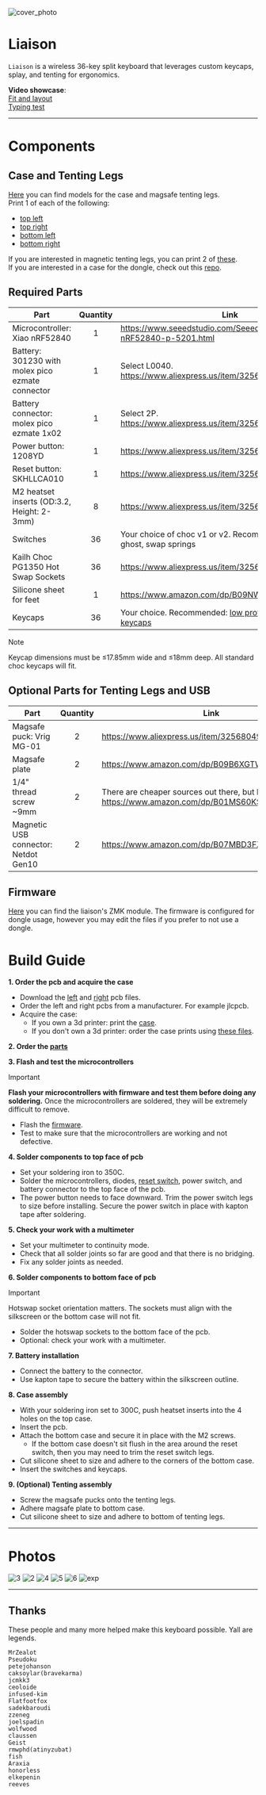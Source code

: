 ![cover_photo](photos/1.jpg)

# Liaison
`Liaison` is a wireless 36-key split keyboard that leverages custom keycaps, splay, and tenting for ergonomics.

**Video showcase**:  
[Fit and layout](https://vimeo.com/1022366207)  
[Typing test](https://vimeo.com/1022366241)

***

# Components

## Case and Tenting Legs
[Here](case) you can find models for the case and magsafe tenting legs.  
Print 1 of each of the following:
* [top left](case/case_top_left.step)
* [top right](case/case_top_right.step)
* [bottom left](case/case_bottom_left.step)
* [bottom right](case/case_bottom_right.step)

If you are interested in magnetic tenting legs, you can print 2 of [these](case/magsafe_tenting_leg).  
If you are interested in a case for the dongle, check out this [repo](https://github.com/dohn-joh/dongle-zmk).

## Required Parts
|Part|Quantity|Link|
|-|:-:|-|
|Microcontroller: Xiao nRF52840|1|https://www.seeedstudio.com/Seeed-XIAO-BLE-nRF52840-p-5201.html|
|Battery: 301230 with molex pico ezmate connector|1|Select L0040. https://www.aliexpress.us/item/3256802674181210.html|
|Battery connector: molex pico ezmate 1x02|1|Select 2P. https://www.aliexpress.us/item/3256805726980487.html|
|Power button: 1208YD|1|https://www.aliexpress.us/item/3256801267126259.html|
|Reset button: SKHLLCA010|1|https://www.aliexpress.us/item/3256805176534062.html|
|M2 heatset inserts (OD:3.2, Height: 2-3mm)|8|https://www.aliexpress.us/item/3256804856964661.html|
|Switches|36|Your choice of choc v1 or v2. Recommended: Lofree ghost, swap springs|
|Kailh Choc PG1350 Hot Swap Sockets|36|https://www.aliexpress.us/item/3256803687338432.html|
|Silicone sheet for feet|1|https://www.amazon.com/dp/B09NW63JLC|
|Keycaps|36|Your choice. Recommended: [low profile DES](https://github.com/dohn-joh/PseudoMakeMeKeyCapProfiles) + [lever keycaps](https://github.com/dohn-joh/keycaps)|

> [!NOTE]
> Keycap dimensions must be ≤17.85mm wide and ≤18mm deep. All standard choc keycaps will fit.

## Optional Parts for Tenting Legs and USB
|Part|Quantity|Link|
|-|:-:|-|
|Magsafe puck: Vrig MG-01|2|https://www.aliexpress.us/item/3256804940825578.html|
|Magsafe plate|2|https://www.amazon.com/dp/B09B6XGTWL|
|1/4" thread screw ~9mm|2|There are cheaper sources out there, but here is a link: https://www.amazon.com/dp/B01MS60KSY|
|Magnetic USB connector: Netdot Gen10|2|https://www.amazon.com/dp/B07MBD3FZD|

## Firmware
[Here](https://github.com/dohn-joh/liaison-zmk-module) you can find the liaison's ZMK module. The firmware is configured for dongle usage, however you may edit the files if you prefer to not use a dongle.

# Build Guide

**1. Order the pcb and acquire the case**
* Download the [left](ergogen/output/pcbs/production/Left_v1.0.0.zip) and [right](ergogen/output/pcbs/production/Right_v1.0.0.zip) pcb files.
* Order the left and right pcbs from a manufacturer. For example jlcpcb.
* Acquire the case:
    * If you own a 3d printer: print the [case](README.md#case-and-tenting).
    * If you don't own a 3d printer: order the case prints using [these files](README.md#case-and-tenting).

**2. Order the [parts](README.md#required-parts)**

**3. Flash and test the microcontrollers**
> [!IMPORTANT]
> **Flash your microcontrollers with firmware and test them before doing any soldering.** Once the microcontrollers are soldered, they will be extremely difficult to remove.
* Flash the [firmware](https://github.com/dohn-joh/liaison-zmk-module).
* Test to make sure that the microcontrollers are working and not defective.

**4. Solder components to top face of pcb**
* Set your soldering iron to 350C.
* Solder the microcontrollers, diodes, [reset switch](https://github.com/GEIGEIGEIST/TOTEM/blob/main/docs/buildguide.md#reset-switches), power switch, and battery connector to the top face of the pcb.
* The power button needs to face downward. Trim the power switch legs to size before installing. Secure the power switch in place with kapton tape after soldering.

**5. Check your work with a multimeter**
* Set your multimeter to continuity mode.
* Check that all solder joints so far are good and that there is no bridging.
* Fix any solder joints as needed.

**6. Solder components to bottom face of pcb**
> [!IMPORTANT]
> Hotswap socket orientation matters. The sockets must align with the silkscreen or the bottom case will not fit.
* Solder the hotswap sockets to the bottom face of the pcb.
* Optional: check your work with a multimeter.

**7. Battery installation**
* Connect the battery to the connector.
* Use kapton tape to secure the battery within the silkscreen outline.

**8. Case assembly**
* With your soldering iron set to 300C, push heatset inserts into the 4 holes on the top case.
* Insert the pcb.
* Attach the bottom case and secure it in place with the M2 screws.
    * If the bottom case doesn't sit flush in the area around the reset switch, then you may need to trim the reset switch legs.
* Cut silicone sheet to size and adhere to the corners of the bottom case.
* Insert the switches and keycaps.

**9. (Optional) Tenting assembly**
* Screw the magsafe pucks onto the tenting legs.
* Adhere magsafe plate to bottom case.
* Cut silicone sheet to size and adhere to bottom of tenting legs.

***

# Photos

![3](photos/3.jpg)
![2](photos/2.jpg)
![4](photos/4.jpg)
![5](photos/5.jpg)
![6](photos/6.png)
![exp](photos/exp.png)

***

## Thanks
These people and many more helped make this keyboard possible. Yall are legends.
```
MrZealot
Pseudoku
petejohanson
caksoylar(bravekarma)
jcmkk3
ceoloide
infused-kim
Flatfootfox
sadekbaroudi
zzeneg
joelspadin
wolfwood
claussen
Geist
rmwphd(atinyzubat)
fish
Araxia
honorless
elkepenin
reeves
```

